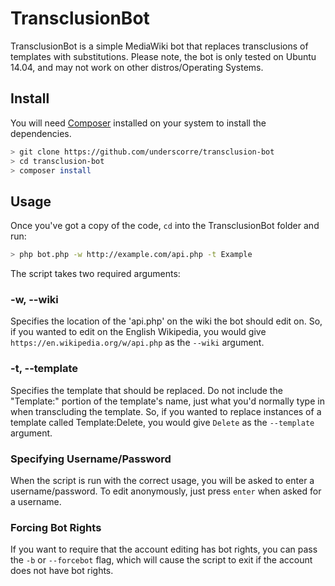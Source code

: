 # TransclusionBot #

TransclusionBot is a simple MediaWiki bot that replaces transclusions of
templates with substitutions. Please note, the bot is only tested on Ubuntu
14.04, and may not work on other distros/Operating Systems.

## Install ##

You will need [Composer](https://getcomposer.org/) installed on your system to
install the dependencies.

```bash
> git clone https://github.com/underscorre/transclusion-bot
> cd transclusion-bot
> composer install
```

## Usage ##

Once you've got a copy of the code, `cd` into the TransclusionBot folder and
run:

```bash
> php bot.php -w http://example.com/api.php -t Example
```

The script takes two required arguments:

### -w, --wiki ###

Specifies the location of the 'api.php' on the wiki the bot should edit on. So,
if you wanted to edit on the English Wikipedia, you would give
`https://en.wikipedia.org/w/api.php` as the `--wiki` argument.

### -t, --template ###

Specifies the template that should be replaced. Do not include the "Template:"
portion of the template's name, just what you'd normally type in when
transcluding the template. So, if you wanted to replace instances of a template
called Template:Delete, you would give `Delete` as the `--template` argument.

### Specifying Username/Password ###

When the script is run with the correct usage, you will be asked to enter a
username/password. To edit anonymously, just press `enter` when asked for a
username.

### Forcing Bot Rights ###

If you want to require that the account editing has bot rights, you can pass the
`-b` or `--forcebot` flag, which will cause the script to exit if the account
does not have bot rights.
